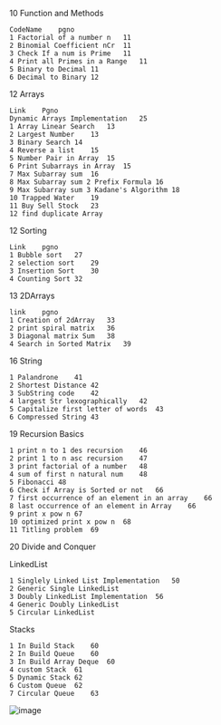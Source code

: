 10 Function and Methods

	CodeName	pgno
	1 Factorial of a number n	11
	2 Binomial Coefficient nCr	11
	3 Check If a num is Prime	11
	4 Print all Primes in a Range	11
	5 Binary to Decimal	11
	6 Decimal to Binary	12
		


12 Arrays

	Link	Pgno
	Dynamic Arrays Implementation	25
	1 Array Linear Search	13
	2 Largest Number	13
	3 Binary Search	14
	4 Reverse a list	15
	5 Number Pair in Array	15
	6 Print Subarrays in Array	15
	7 Max Subarray sum	16
	8 Max Subarray sum 2 Prefix Formula	16
	9 Max Subarray sum 3 Kadane's Algorithm	18
	10 Trapped Water	19
	11 Buy Sell Stock	23
	12 find duplicate Array	

12 Sorting

	Link	pgno
	1 Bubble sort	27
	2 selection sort	29
	3 Insertion Sort	30
	4 Counting Sort	32

13 2DArrays

	link	pgno
	1 Creation of 2dArray	33
	2 print spiral matrix	36
	3 Diagonal matrix Sum	38
	4 Search in Sorted Matrix	39
		
		
		


16 String

	1 Palandrone	41
	2 Shortest Distance	42
	3 SubString code	42
	4 largest Str lexographically	42
	5 Capitalize first letter of words	43
	6 Compressed String	43
		
		


19 Recursion Basics

	1 print n to 1 des recursion	46
	2 print 1 to n asc recursion	47
	3 print factorial of a number	48 
	4 sum of first n natural num	48
	5 Fibonacci	48
	6 Check if Array is Sorted or not	66
	7 first occurrence of an element in an array	66
	8 last occurrence of an element in Array	66
	9 print x pow n	67
	10 optimized print x pow n	68
	11 Titling problem	69
		
		


20 Divide and Conquer

		
		
		
		
		
		
		
		


LinkedList

	1 Singlely Linked List Implementation	50
	2 Generic Single LinkedList	
	3 Doubly LinkedList Implementation	56
	4 Generic Doubly LinkedList	
	5 Circular LinkedList	
		
		
		


Stacks

	1 In Build Stack	60
	2 In Build Queue	60
	3 In Build Array Deque	60
	4 custom Stack	61
	5 Dynamic Stack	62
	6 Custom Queue	62
	7 Circular Queue	63
		

![image](https://github.com/ronakvp1998/DSA/assets/58365135/b379d893-49c2-4a86-b2ec-3754b5a7b18e)
